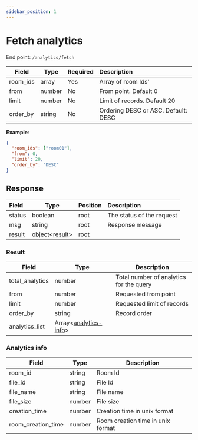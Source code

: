 ```yaml
---
sidebar_position: 1
---
```

# Fetch analytics

End point: `/analytics/fetch`


| Field    | Type   | Required | Description                         |
| ---------- | -------- | ---------- | :------------------------------------ |
| room_ids | array  | Yes      | Array of room Ids'                  |
| from     | number | No       | From point. Default 0               |
| limit    | number | No       | Limit of records. Default 20        |
| order_by | string | No       | Ordering DESC or ASC. Default: DESC |

**Example**:

```json
{
  "room_ids": ["room01"],
  "from": 0,
  "limit": 20,
  "order_by": "DESC"
}
```

## Response


| Field             | Type                      | Position | Description               |
| :------------------ | --------------------------- | ---------- | :-------------------------- |
| status            | boolean                   | root     | The status of the request |
| msg               | string                    | root     | Response message          |
| [result](#result) | object\<[result](#result)> | root     |                           |

### Result


| Field                              | Type                                     | Description                              |
| ------------------------------------ | ------------------------------------------ | ------------------------------------------ |
| total_analytics                   | number                                   | Total number of analytics for the query |
| from                               | number                                   | Requested from point                     |
| limit                              | number                                   | Requested limit of records               |
| order_by                           | string                                   | Record order                             |
| analytics_list | Array\<[analytics-info](#analytics-info)> |                                          |

### Analytics info


| Field              | Type   | Description                         |
| -------------------- | -------- | ------------------------------------- |
| room_id          | string | Room Id                  |
| file_id            | string | File Id                             |
| file_name           | string | File name                            |
| file_size          | number | File size                           |
| creation_time      | number | Creation time in unix format |
| room_creation_time | number | Room creation time in unix format   |
